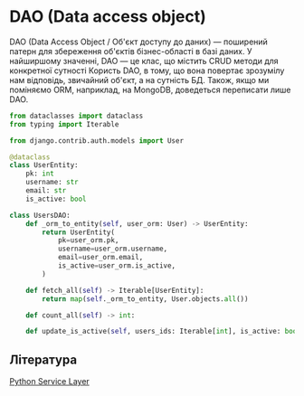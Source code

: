 # DAO (Data access object)

DAO (Data Access Object / Об'єкт доступу до даних) — поширений патерн для збереження об'єктів бізнес-області в базі даних. У найширшому значенні, DAO — це клас, що містить CRUD методи для конкретної сутності Користь DAO, в тому, що вона повертає зрозумілу нам відповідь, звичайний об'єкт, а на сутність БД. Також, якщо ми поміняємо ORM, наприклад, на MongoDB, доведеться переписати лише DAO.

```py
from dataclasses import dataclass
from typing import Iterable

from django.contrib.auth.models import User

@dataclass
class UserEntity:
    pk: int
    username: str
    email: str
    is_active: bool

class UsersDAO:
    def _orm_to_entity(self, user_orm: User) -> UserEntity:
        return UserEntity(
            pk=user_orm.pk,
            username=user_orm.username,
            email=user_orm.email,
            is_active=user_orm.is_active,
        )

    def fetch_all(self) -> Iterable[UserEntity]:
        return map(self._orm_to_entity, User.objects.all())

    def count_all(self) -> int:

    def update_is_active(self, users_ids: Iterable[int], is_active: bool) -> None:
```

## Література

<a href="https://habr.com/ru/post/581964/">Python Service Layer</a>
